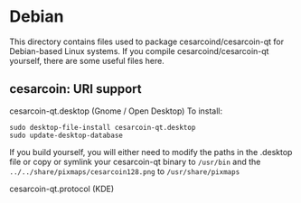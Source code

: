 
Debian
====================
This directory contains files used to package cesarcoind/cesarcoin-qt
for Debian-based Linux systems. If you compile cesarcoind/cesarcoin-qt yourself, there are some useful files here.

## cesarcoin: URI support ##


cesarcoin-qt.desktop  (Gnome / Open Desktop)
To install:

	sudo desktop-file-install cesarcoin-qt.desktop
	sudo update-desktop-database

If you build yourself, you will either need to modify the paths in
the .desktop file or copy or symlink your cesarcoin-qt binary to `/usr/bin`
and the `../../share/pixmaps/cesarcoin128.png` to `/usr/share/pixmaps`

cesarcoin-qt.protocol (KDE)

